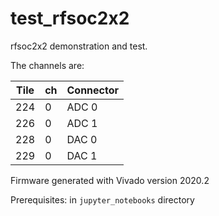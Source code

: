 # test_rfsoc2x2
rfsoc2x2 demonstration and test.

The channels are:

| Tile | ch | Connector |
|------|----|-----------|
| 224 | 0   | ADC 0     |
| 226 | 0   | ADC 1     |
| 228 | 0   | DAC 0     |
| 229 | 0   | DAC 1     |

Firmware generated with Vivado version 2020.2

Prerequisites:  in <code>jupyter_notebooks</code> directory
